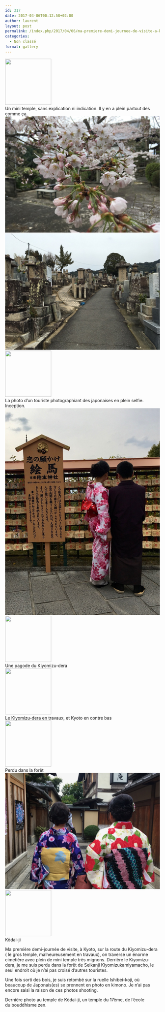 ```yaml
---
id: 317
date: 2017-04-06T00:12:58+02:00
author: laurent
layout: post
permalink: /index.php/2017/04/06/ma-premiere-demi-journee-de-visite-a-kyoto-sur/
categories:
  - Non classé
format: gallery
---
```

  <div class='gallery-icon landscape'>
    <a href='https://wp.ghirardotti.fr/index.php/2017/04/06/ma-premiere-demi-journee-de-visite-a-kyoto-sur/un-mini-temple-sans-explication-ni-indication-il-y-en-a-plein-partout-des-comme-ca/'><img width="150" height="150" src="/wp-content/uploads/2017/04/tumblr_onyolmVoxO1uuvt0bo5_1280-150x150.jpg" class="attachment-thumbnail size-thumbnail" alt="" aria-describedby="gallery-318-318" /></a>
  </div><figcaption class='wp-caption-text gallery-caption' id='gallery-318-318'> Un mini temple, sans explication ni indication. Il y en a plein partout des comme ça. </figcaption>
  
<img src="/images/2017/04/tumblr_onyolmVoxO1uuvt0bo1_1280.jpg" />
<img src="/images/2017/04/tumblr_onyolmVoxO1uuvt0bo2_1280.jpg" />
  <div class='gallery-icon landscape'>
    <a href='https://wp.ghirardotti.fr/index.php/2017/04/06/ma-premiere-demi-journee-de-visite-a-kyoto-sur/la-photo-dun-touriste-photographiant-des-japonaises-en-plein-selfie-inception/'><img width="150" height="150" src="/wp-content/uploads/2017/04/tumblr_onyolmVoxO1uuvt0bo3_1280-150x150.jpg" class="attachment-thumbnail size-thumbnail" alt="" aria-describedby="gallery-318-321" /></a>
  </div><figcaption class='wp-caption-text gallery-caption' id='gallery-318-321'> La photo d&rsquo;un touriste photographiant des japonaises en plein selfie. Inception. </figcaption>
  
<img src="/images/2017/04/tumblr_onyolmVoxO1uuvt0bo6_1280.jpg" />
  <div class='gallery-icon portrait'>
    <a href='https://wp.ghirardotti.fr/index.php/2017/04/06/ma-premiere-demi-journee-de-visite-a-kyoto-sur/une-pagode-du-kiyomizu-dera/'><img width="150" height="150" src="/wp-content/uploads/2017/04/tumblr_onyolmVoxO1uuvt0bo10_1280-150x150.jpg" class="attachment-thumbnail size-thumbnail" alt="" aria-describedby="gallery-318-323" /></a>
  </div><figcaption class='wp-caption-text gallery-caption' id='gallery-318-323'> Une pagode du Kiyomizu-dera </figcaption>
  
  <div class='gallery-icon landscape'>
    <a href='https://wp.ghirardotti.fr/index.php/2017/04/06/ma-premiere-demi-journee-de-visite-a-kyoto-sur/le-kiyomizu-dera-en-travaux-et-kyoto-en-contre-bas/'><img width="150" height="150" src="/wp-content/uploads/2017/04/tumblr_onyolmVoxO1uuvt0bo7_1280-150x150.jpg" class="attachment-thumbnail size-thumbnail" alt="" aria-describedby="gallery-318-324" /></a>
  </div><figcaption class='wp-caption-text gallery-caption' id='gallery-318-324'> Le Kiyomizu-dera en travaux, et Kyoto en contre bas </figcaption>
  
  <div class='gallery-icon portrait'>
    <a href='https://wp.ghirardotti.fr/index.php/2017/04/06/ma-premiere-demi-journee-de-visite-a-kyoto-sur/perdu-dans-la-foret/'><img width="150" height="150" src="/wp-content/uploads/2017/04/tumblr_onyolmVoxO1uuvt0bo8_1280-150x150.jpg" class="attachment-thumbnail size-thumbnail" alt="" aria-describedby="gallery-318-325" /></a>
  </div><figcaption class='wp-caption-text gallery-caption' id='gallery-318-325'> Perdu dans la forêt </figcaption>
  
<img src="/images/2017/04/tumblr_onyolmVoxO1uuvt0bo9_1280.jpg" />
  <div class='gallery-icon landscape'>
    <a href='https://wp.ghirardotti.fr/index.php/2017/04/06/ma-premiere-demi-journee-de-visite-a-kyoto-sur/kodai-ji/'><img width="150" height="150" src="/wp-content/uploads/2017/04/tumblr_onyolmVoxO1uuvt0bo4_r1_1280-150x150.jpg" class="attachment-thumbnail size-thumbnail" alt="" aria-describedby="gallery-318-327" /></a>
  </div><figcaption class='wp-caption-text gallery-caption' id='gallery-318-327'> Kōdai-ji </figcaption>
</div>

Ma première demi-journée de visite, à Kyoto, sur la route du Kiyomizu-dera ( le gros temple, malheureusement en travaux), on traverse un énorme cimetière avec plein de mini temple très mignons. Derrière le Kiyomizu-dera, je me suis perdu dans la forêt de Seikanji Kiyomizukamiyamacho, le seul endroit où je n’ai pas croisé d’autres touristes.

Une fois sorti des bois, je suis retombé sur la ruelle Ishibei-koji, où beaucoup de Japonais(es) se prennent en photo en kimono. Je n’ai pas encore saisi la raison de ces photos shooting.

Dernière photo au temple de Kōdai-ji, un temple du 17ème, de l’école du bouddhisme zen.